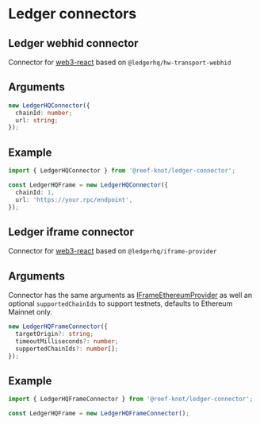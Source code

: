 # Ledger connectors

## Ledger webhid connector

Connector for [web3-react](https://github.com/NoahZinsmeister/web3-react) based on `@ledgerhq/hw-transport-webhid`

## Arguments

```ts
new LedgerHQConnector({
  chainId: number;
  url: string;
});
```

## Example

```ts
import { LedgerHQConnector } from '@reef-knot/ledger-connector';

const LedgerHQFrame = new LedgerHQConnector({
  chainId: 1,
  url: 'https://your.rpc/endpoint',
});
```

## Ledger iframe connector

Connector for [web3-react](https://github.com/NoahZinsmeister/web3-react) based on `@ledgerhq/iframe-provider`

## Arguments

Connector has the same arguments as [IFrameEthereumProvider](https://github.com/LedgerHQ/iframe-provider#usage) as well an optional
`supportedChainIds` to support testnets, defaults to Ethereum Mainnet only.

```ts
new LedgerHQFrameConnector({
  targetOrigin?: string;
  timeoutMilliseconds?: number;
  supportedChainIds?: number[];
});
```

## Example

```ts
import { LedgerHQFrameConnector } from '@reef-knot/ledger-connector';

const LedgerHQFrame = new LedgerHQFrameConnector();
```

